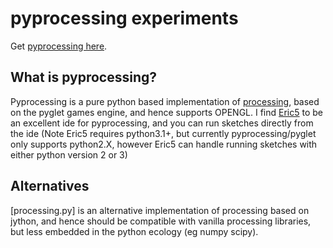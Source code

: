 # pyprocessing experiments #

Get [pyprocessing here](http://code.google.com/p/pyprocessing/). 

## What is pyprocessing? ##

Pyprocessing is a pure python based implementation of [processing](http://processing.org), based on the pyglet games engine, and hence supports OPENGL. I find [Eric5](http://eric-ide.python-projects.org/eric-download.html) to be an excellent ide for pyprocessing, and you can run sketches directly from the ide (Note Eric5 requires python3.1+, but currently pyprocessing/pyglet only supports python2.X, however Eric5 can handle running sketches with either python version 2 or 3)

## Alternatives ##
[processing.py] is an alternative implementation of processing based on jython, and hence should be compatible with vanilla processing libraries, but less embedded in the python ecology (eg numpy scipy).


